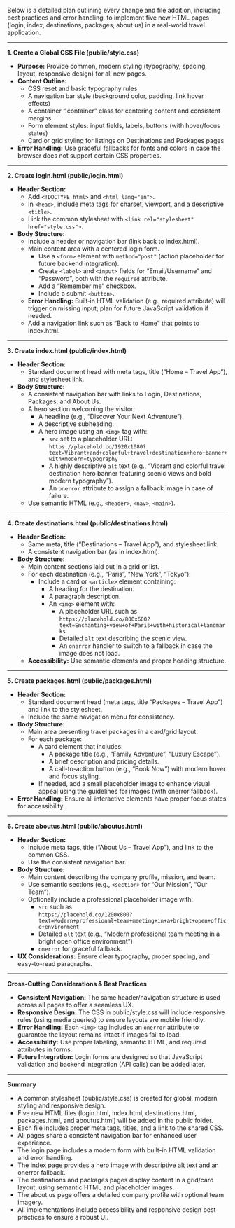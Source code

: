 Below is a detailed plan outlining every change and file addition, including best practices and error handling, to implement five new HTML pages (login, index, destinations, packages, about us) in a real-world travel application.

---

**1. Create a Global CSS File (public/style.css)**

- **Purpose:** Provide common, modern styling (typography, spacing, layout, responsive design) for all new pages.
- **Content Outline:**
  - CSS reset and basic typography rules
  - A navigation bar style (background color, padding, link hover effects)
  - A container “.container” class for centering content and consistent margins
  - Form element styles: input fields, labels, buttons (with hover/focus states)
  - Card or grid styling for listings on Destinations and Packages pages
- **Error Handling:** Use graceful fallbacks for fonts and colors in case the browser does not support certain CSS properties.

---

**2. Create login.html (public/login.html)**

- **Header Section:**
  - Add `<!DOCTYPE html>` and `<html lang="en">`.
  - In `<head>`, include meta tags for charset, viewport, and a descriptive `<title>`.
  - Link the common stylesheet with `<link rel="stylesheet" href="style.css">`.
- **Body Structure:**
  - Include a header or navigation bar (link back to index.html).
  - Main content area with a centered login form.
    - Use a `<form>` element with `method="post"` (action placeholder for future backend integration).
    - Create `<label>` and `<input>` fields for “Email/Username” and “Password”, both with the `required` attribute.
    - Add a “Remember me” checkbox.
    - Include a submit `<button>`.
  - **Error Handling:** Built‑in HTML validation (e.g., required attribute) will trigger on missing input; plan for future JavaScript validation if needed.
  - Add a navigation link such as “Back to Home” that points to index.html.

---

**3. Create index.html (public/index.html)**

- **Header Section:**
  - Standard document head with meta tags, title (“Home – Travel App”), and stylesheet link.
- **Body Structure:**
  - A consistent navigation bar with links to Login, Destinations, Packages, and About Us.
  - A hero section welcoming the visitor:
    - A headline (e.g., “Discover Your Next Adventure”).
    - A descriptive subheading.
    - A hero image using an `<img>` tag with:
      - `src` set to a placeholder URL:  
        `https://placehold.co/1920x1080?text=Vibrant+and+colorful+travel+destination+hero+banner+with+modern+typography`
      - A highly descriptive `alt` text (e.g., “Vibrant and colorful travel destination hero banner featuring scenic views and bold modern typography”).
      - An `onerror` attribute to assign a fallback image in case of failure.
  - Use semantic HTML (e.g., `<header>`, `<nav>`, `<main>`).

---

**4. Create destinations.html (public/destinations.html)**

- **Header Section:**
  - Same meta, title (“Destinations – Travel App”), and stylesheet link.
  - A consistent navigation bar (as in index.html).
- **Body Structure:**
  - Main content sections laid out in a grid or list.
  - For each destination (e.g., “Paris”, “New York”, “Tokyo”):
    - Include a card or `<article>` element containing:
      - A heading for the destination.
      - A paragraph description.
      - An `<img>` element with:
        - A placeholder URL such as  
          `https://placehold.co/800x600?text=Enchanting+view+of+Paris+with+historical+landmarks`
        - Detailed `alt` text describing the scenic view.
        - An `onerror` handler to switch to a fallback in case the image does not load.
  - **Accessibility:** Use semantic elements and proper heading structure.

---

**5. Create packages.html (public/packages.html)**

- **Header Section:**
  - Standard document head (meta tags, title “Packages – Travel App”) and link to the stylesheet.
  - Include the same navigation menu for consistency.
- **Body Structure:**
  - Main area presenting travel packages in a card/grid layout.
  - For each package:
    - A card element that includes:
      - A package title (e.g., “Family Adventure”, “Luxury Escape”).
      - A brief description and pricing details.
      - A call-to-action button (e.g., “Book Now”) with modern hover and focus styling.
    - If needed, add a small placeholder image to enhance visual appeal using the guidelines for images (with onerror fallback).
- **Error Handling:** Ensure all interactive elements have proper focus states for accessibility.

---

**6. Create aboutus.html (public/aboutus.html)**

- **Header Section:**
  - Include meta tags, title (“About Us – Travel App”), and link to the common CSS.
  - Use the consistent navigation bar.
- **Body Structure:**
  - Main content describing the company profile, mission, and team.
  - Use semantic sections (e.g., `<section>` for “Our Mission”, “Our Team”).
  - Optionally include a professional placeholder image with:
    - `src` such as  
      `https://placehold.co/1200x800?text=Modern+professional+team+meeting+in+a+bright+open+office+environment`
    - Detailed `alt` text (e.g., “Modern professional team meeting in a bright open office environment”)
    - `onerror` for graceful fallback.
- **UX Considerations:** Ensure clear typography, proper spacing, and easy-to-read paragraphs.

---

**Cross-Cutting Considerations & Best Practices**

- **Consistent Navigation:** The same header/navigation structure is used across all pages to offer a seamless UX.
- **Responsive Design:** The CSS in public/style.css will include responsive rules (using media queries) to ensure layouts are mobile friendly.
- **Error Handling:** Each `<img>` tag includes an `onerror` attribute to guarantee the layout remains intact if images fail to load.
- **Accessibility:** Use proper labeling, semantic HTML, and required attributes in forms.
- **Future Integration:** Login forms are designed so that JavaScript validation and backend integration (API calls) can be added later.

---

**Summary**

- A common stylesheet (public/style.css) is created for global, modern styling and responsive design.  
- Five new HTML files (login.html, index.html, destinations.html, packages.html, and aboutus.html) will be added in the public folder.  
- Each file includes proper meta tags, titles, and a link to the shared CSS.  
- All pages share a consistent navigation bar for enhanced user experience.  
- The login page includes a modern form with built-in HTML validation and error handling.  
- The index page provides a hero image with descriptive alt text and an onerror fallback.  
- The destinations and packages pages display content in a grid/card layout, using semantic HTML and placeholder images.  
- The about us page offers a detailed company profile with optional team imagery.  
- All implementations include accessibility and responsive design best practices to ensure a robust UI.
